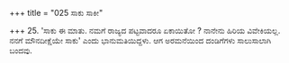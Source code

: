 +++
title = "025 ಸಾಕು ಸಾಕೀ"

+++
25. 'ಸಾಕು ಈ ಮಾತು. ನಮಗೆ ರಾಜ್ಯದ ಪಟ್ಟವಾದರೂ ಏಕಾಯಿತೋ ? ನಾನೇನು ಹಿರಿಯ ವಿವೇಕಿಯಲ್ಲ. ನನಗೆ ಮೌನದೀಕ್ಷೆಯೇ ಸಾಕು' ಎಂದು ಭಾನುಮತಿಯಿದ್ದಳು. ಆಗ ಅರಮನೆಯಿಂದ ದಂಡಿಗೆಗಳು ಸಾಲುಸಾಲಾಗಿ ಬಂದವು.